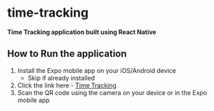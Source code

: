 # time-tracking
**Time Tracking application built using React Native**
    
## How to Run the application
1. Install the Expo mobile app  on your iOS/Android device
    - Skip if already installed
2. Click the link here - [Time Tracking](https://expo.io/@vancepope/time-tracking)
3. Scan the QR code using the camera on your device or in the Expo mobile app


    
